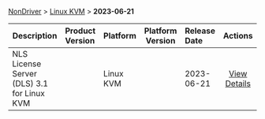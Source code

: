 
[NonDriver](/README.md)  >  [Linux KVM](/index/NonDriver/Linux_KVM.md)  >  **2023-06-21**



| Description            | Product Version    | Platform                | Platform Version           | Release Date           |             Actions              |
| ---------------------- | :----------------- | :---------------------- | -------------------------- | :--------------------- | :------------------------------: |
| NLS License Server (DLS) 3.1 for Linux KVM |  | Linux KVM |  | 2023-06-21 | [View Details](/details/381984_NLS_License_Server_(DLS)_3.1_for_Linux_KVM.md) |
